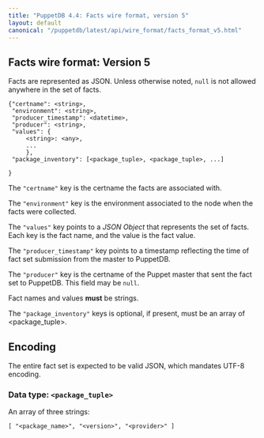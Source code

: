 ```yaml
---
title: "PuppetDB 4.4: Facts wire format, version 5"
layout: default
canonical: "/puppetdb/latest/api/wire_format/facts_format_v5.html"
---
```


## Facts wire format: Version 5

Facts are represented as JSON. Unless otherwise noted, `null` is not
allowed anywhere in the set of facts.

    {"certname": <string>,
     "environment": <string>,
     "producer_timestamp": <datetime>,
     "producer": <string>,
     "values": {
         <string>: <any>,
         ...
         },
     "package_inventory": [<package_tuple>, <package_tuple>, ...]

    }

The `"certname"` key is the certname the facts are associated with.

The `"environment"` key is the environment associated to the node when the facts were collected.

The `"values"` key points to a _JSON Object_ that represents the set
of facts. Each key is the fact name, and the value is the fact value.

The `"producer_timestamp"` key points to a timestamp reflecting
the time of fact set submission from the master to PuppetDB.

The `"producer"` key is the certname of the Puppet master that sent the fact set
to PuppetDB. This field may be `null`.

Fact names and values **must** be strings.

The `"package_inventory"` keys is optional, if present, must be an array of <package_tuple>.

## Encoding

The entire fact set is expected to be valid JSON, which mandates UTF-8
encoding.

### Data type: `<package_tuple>`

An array of three strings:

    [ "<package_name>", "<version>", "<provider>" ]